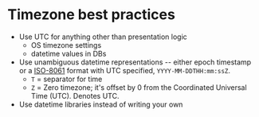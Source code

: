 # Timezone best practices

- Use UTC for anything other than presentation logic
  - OS timezone settings
  - datetime values in DBs
- Use unambiguous datetime representations -- either epoch timestamp or a [ISO-8061](https://en.wikipedia.org/wiki/ISO_8601) format with UTC specified, `YYYY-MM-DDTHH:mm:ssZ`.
  - `T` = separator for time
  - `Z` = Zero timezone; it's offset by 0 from the Coordinated Universal Time (UTC). Denotes UTC.
- Use datetime libraries instead of writing your own
